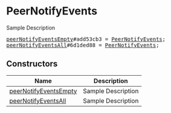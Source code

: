 # PeerNotifyEvents

Sample Description

<pre>
<a href="../constructor/peerNotifyEventsEmpty.md">peerNotifyEventsEmpty</a>#add53cb3 = <a href="../type/PeerNotifyEvents.md">PeerNotifyEvents</a>;
<a href="../constructor/peerNotifyEventsAll.md">peerNotifyEventsAll</a>#6d1ded88 = <a href="../type/PeerNotifyEvents.md">PeerNotifyEvents</a>;
</pre>

## Constructors

| Name | Description |
|------|-------------|
| [peerNotifyEventsEmpty](../constructor/peerNotifyEventsEmpty.md) | Sample Description |
| [peerNotifyEventsAll](../constructor/peerNotifyEventsAll.md) | Sample Description |

